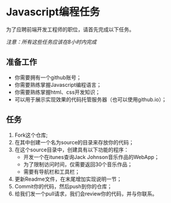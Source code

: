 Javascript编程任务
==============

为了应聘前端开发工程师的职位，请首先完成以下任务。

*注意：所有这些任务应该在8小时内完成*

准备工作
---------

* 你需要拥有一个github账号；
* 你需要熟练掌握Javascript编程语言；
* 你需要熟练掌握html、css开发知识；
* 可以用于展示实现效果的代码托管服务器（也可以使用github.io）；

任务
----

1. Fork这个仓库;
2. 在其中创建一个名为source的目录来存放你的代码；
3. 在这个source目录中，创建具有以下功能的程序：
   - 开发一个在itunes查询Jack Johnson音乐作品的WebApp；
   - 为了限制访问时间，仅需要返回30个音乐作品；
   - 需要有导航栏和工具栏；
4. 更新Readme文件，在末尾增加实现说明一节；
5. Commit你的代码，然后push到你的仓库；
6. 给我们发一个pull请求，我们会review你的代码，并与你联系。
